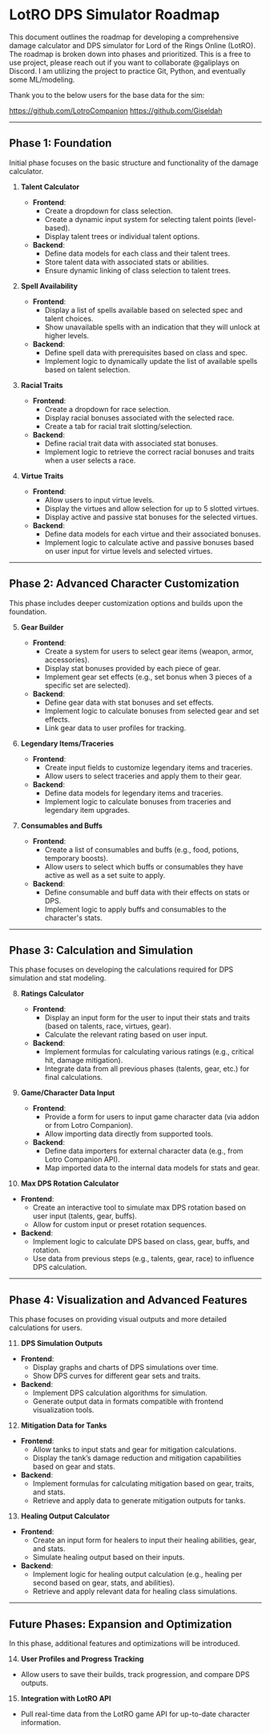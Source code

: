 # LotRO DPS Simulator Roadmap

This document outlines the roadmap for developing a comprehensive damage calculator and DPS simulator for Lord of the Rings Online (LotRO). The roadmap is broken down into phases and prioritized. This is a free to use project, please reach out if you want to collaborate @galiplays on Discord. I am utilizing the project to practice Git, Python, and eventually some ML/modeling.

Thank you to the below users for the base data for the sim:

https://github.com/LotroCompanion
https://github.com/Giseldah

---

## Phase 1: Foundation
Initial phase focuses on the basic structure and functionality of the damage calculator.

1. **Talent Calculator**  
   - **Frontend**:  
     - Create a dropdown for class selection.
     - Create a dynamic input system for selecting talent points (level-based).
     - Display talent trees or individual talent options.
   - **Backend**:  
     - Define data models for each class and their talent trees.
     - Store talent data with associated stats or abilities.
     - Ensure dynamic linking of class selection to talent trees.

2. **Spell Availability**  
   - **Frontend**:  
     - Display a list of spells available based on selected spec and talent choices.
     - Show unavailable spells with an indication that they will unlock at higher levels.
   - **Backend**:  
     - Define spell data with prerequisites based on class and spec.
     - Implement logic to dynamically update the list of available spells based on talent selection.

3. **Racial Traits**  
   - **Frontend**:  
     - Create a dropdown for race selection.
     - Display racial bonuses associated with the selected race.
     - Create a tab for racial trait slotting/selection.
   - **Backend**:  
     - Define racial trait data with associated stat bonuses.
     - Implement logic to retrieve the correct racial bonuses and traits when a user selects a race.

4. **Virtue Traits**  
   - **Frontend**:  
     - Allow users to input virtue levels.
     - Display the virtues and allow selection for up to 5 slotted virtues.
     - Display active and passive stat bonuses for the selected virtues.
   - **Backend**:  
     - Define data models for each virtue and their associated bonuses.
     - Implement logic to calculate active and passive bonuses based on user input for virtue levels and selected virtues.

---

## Phase 2: Advanced Character Customization
This phase includes deeper customization options and builds upon the foundation.

5. **Gear Builder**  
   - **Frontend**:  
     - Create a system for users to select gear items (weapon, armor, accessories).
     - Display stat bonuses provided by each piece of gear.
     - Implement gear set effects (e.g., set bonus when 3 pieces of a specific set are selected).
   - **Backend**:  
     - Define gear data with stat bonuses and set effects.
     - Implement logic to calculate bonuses from selected gear and set effects.
     - Link gear data to user profiles for tracking.

6. **Legendary Items/Traceries**  
   - **Frontend**:  
     - Create input fields to customize legendary items and traceries.
     - Allow users to select traceries and apply them to their gear.
   - **Backend**:  
     - Define data models for legendary items and traceries.
     - Implement logic to calculate bonuses from traceries and legendary item upgrades.

7. **Consumables and Buffs**  
   - **Frontend**:  
     - Create a list of consumables and buffs (e.g., food, potions, temporary boosts).
     - Allow users to select which buffs or consumables they have active as well as a set suite to apply.
   - **Backend**:  
     - Define consumable and buff data with their effects on stats or DPS.
     - Implement logic to apply buffs and consumables to the character's stats.

---

## Phase 3: Calculation and Simulation 
This phase focuses on developing the calculations required for DPS simulation and stat modeling.

8. **Ratings Calculator**  
   - **Frontend**:  
     - Display an input form for the user to input their stats and traits (based on talents, race, virtues, gear).
     - Calculate the relevant rating based on user input.
   - **Backend**:  
     - Implement formulas for calculating various ratings (e.g., critical hit, damage mitigation).
     - Integrate data from all previous phases (talents, gear, etc.) for final calculations.

9. **Game/Character Data Input**  
   - **Frontend**:  
     - Provide a form for users to input game character data (via addon or from Lotro Companion).
     - Allow importing data directly from supported tools.
   - **Backend**:  
     - Define data importers for external character data (e.g., from Lotro Companion API).
     - Map imported data to the internal data models for stats and gear.

10. **Max DPS Rotation Calculator**  
   - **Frontend**:  
     - Create an interactive tool to simulate max DPS rotation based on user input (talents, gear, buffs).
     - Allow for custom input or preset rotation sequences.
   - **Backend**:  
     - Implement logic to calculate DPS based on class, gear, buffs, and rotation.
     - Use data from previous steps (e.g., talents, gear, race) to influence DPS calculation.

---

## Phase 4: Visualization and Advanced Features
This phase focuses on providing visual outputs and more detailed calculations for users.

11. **DPS Simulation Outputs**  
   - **Frontend**:  
     - Display graphs and charts of DPS simulations over time.
     - Show DPS curves for different gear sets and traits.
   - **Backend**:  
     - Implement DPS calculation algorithms for simulation.
     - Generate output data in formats compatible with frontend visualization tools.

12. **Mitigation Data for Tanks**  
   - **Frontend**:  
     - Allow tanks to input stats and gear for mitigation calculations.
     - Display the tank’s damage reduction and mitigation capabilities based on gear and stats.
   - **Backend**:  
     - Implement formulas for calculating mitigation based on gear, traits, and stats.
     - Retrieve and apply data to generate mitigation outputs for tanks.

13. **Healing Output Calculator**  
   - **Frontend**:  
     - Create an input form for healers to input their healing abilities, gear, and stats.
     - Simulate healing output based on their inputs.
   - **Backend**:  
     - Implement logic for healing output calculation (e.g., healing per second based on gear, stats, and abilities).
     - Retrieve and apply relevant data for healing class simulations.

---

## Future Phases: Expansion and Optimization 
In this phase, additional features and optimizations will be introduced.

14. **User Profiles and Progress Tracking**  
   - Allow users to save their builds, track progression, and compare DPS outputs.
15. **Integration with LotRO API**  
   - Pull real-time data from the LotRO game API for up-to-date character information.
